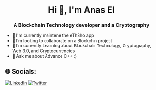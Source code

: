 
<h1 align="center">Hi 👋, I'm Anas El</h1>
<h3 align="center">A Blockchain Technology developer and a Cryptography</h3>

- 🔭 I'm currently maintene the eThSho app
- 👯 I’m looking to collaborate on a Blockchin project
- 🌱 I’m currently Learning about Blockchain Technology, Cryptography, Web 3.0, and Cryptocurrencies
- 💬 Ask me about Advance C++ :)

  



<!-- ## 📊 GitHub Stats:

<table align="center">
  <tr>
    <td align="center"><img src="https://github-readme-stats-git-masterrstaa-rickstaa.vercel.app/api/top-langs/?username=aninossii&theme=gotham&hide_border=true&include_all_commits=false&count_private=false&layout=compact" alt="Top Languages" /></td>
    <td align="center"><img src="https://github-readme-streak-stats.herokuapp.com/?user=aninossii&theme=gotham&hide_border=true" alt="GitHub Streak" /></td>
  </tr>
  <tr>
    <td colspan="2" align="center"><img src="https://github-readme-activity-graph.vercel.app/graph?username=aninossii&theme=gotham&color=ffffff&line=2aa889&point=599cab&area=true&hide_border=true" /></td>
  </tr>
</table>
-->

## 🌐 Socials:
[![LinkedIn](https://img.shields.io/badge/LinkedIn-%230077B5.svg?logo=linkedin&logoColor=white)](https://www.linkedin.com/in/anas-elouraini-97274b2a1/)
[![Twitter](https://img.shields.io/badge/Twitter-%231DA1F2.svg?logo=Twitter&logoColor=white)](https://twitter.com/ProAninoss)

<!-- Proudly created with GPRM ( https://gprm.itsvg.in ) -->

<!--
**AninossII/AninossII** is a ✨ _special_ ✨ repository because its `README.md` (this file) appears on your GitHub profile.

Here are some ideas to get you started:

- 🔭 I’m currently working on ...
- 🌱 I’m currently learning ...
- 👯 I’m looking to collaborate on ...
- 🤔 I’m looking for help with ...
- 💬 Ask me about ...
- 📫 How to reach me: ...
- 😄 Pronouns: ...
- ⚡ Fun fact: ...
-->
